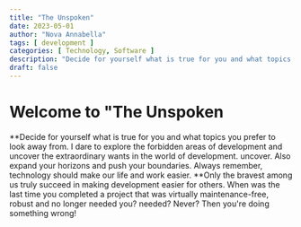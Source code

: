 ```yaml
---
title: "The Unspoken"
date: 2023-05-01
author: "Nova Annabella"
tags: [ development ]
categories: [ Technology, Software ]
description: "Decide for yourself what is true for you and what topics you prefer to look away from".
draft: false
---
```



# Welcome to "The Unspoken

**Decide for yourself what is true for you and what topics you prefer to look away from. I dare to explore the
forbidden areas of development and uncover the extraordinary wants in the world of development. uncover. Also expand
your horizons and push your boundaries. Always remember, technology should make our life and work easier. **Only the
bravest among us truly succeed in making development easier for others. When was the last time you completed a project
that was virtually maintenance-free, robust and no longer needed you? needed? Never? Then you're doing something wrong!
